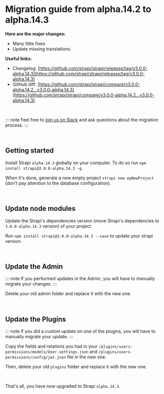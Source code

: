 # Migration guide from alpha.14.2 to alpha.14.3

**Here are the major changes:**

- Many little fixes
- Update missing translations

**Useful links:**

- Changelog: [https://github.com/strapi/strapi/releases/tag/v3.0.0-alpha.14.3](https://github.com/strapi/strapi/releases/tag/v3.0.0-alpha.14.3)
- GitHub diff: [https://github.com/strapi/strapi/compare/v3.0.0-alpha.14.2...v3.0.0-alpha.14.3](https://github.com/strapi/strapi/compare/v3.0.0-alpha.14.2...v3.0.0-alpha.14.3)

<br>

::: note
Feel free to [join us on Slack](http://slack.strapi.io) and ask questions about the migration process.
:::

<br>

## Getting started

Install Strapi `alpha.14.3` globally on your computer. To do so run `npm install strapi@3.0.0-alpha.14.3 -g`.

When it's done, generate a new empty project `strapi new myNewProject` (don't pay attention to the database configuration).

<br>

## Update node modules

Update the Strapi's dependencies version (move Strapi's dependencies to `3.0.0-alpha.14.3` version) of your project.

Run `npm install strapi@3.0.0-alpha.14.3 --save` to update your strapi version.

<br>

## Update the Admin

::: note
If you performed updates in the Admin, you will have to manually migrate your changes.
:::

Delete your old admin folder and replace it with the new one.

<br>

## Update the Plugins

::: note
If you did a custom update on one of the plugins, you will have to manually migrate your update.
:::

Copy the fields and relations you had in your `/plugins/users-permissions/models/User.settings.json` and `/plugins/users-permissions/config/jwt.json` file in the new one.

Then, delete your old `plugins` folder and replace it with the new one.

<br>

That's all, you have now upgraded to Strapi `alpha.14.3`.
